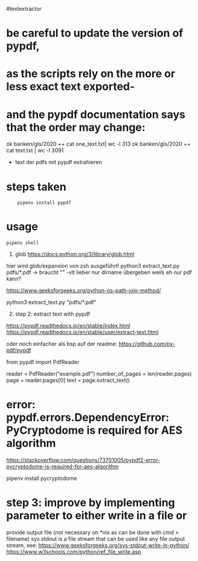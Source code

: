 #textextractor

# be careful to update the version of pypdf,
# as the scripts rely on the more or less exact text exported-
# and the pypdf documentation says that the order may change:

ok banken/gls/2020 ++ cat one_text.txt| wc -l
     313
ok banken/gls/2020 ++ cat text.txt | wc -l
    3091



- text der pdfs mit pypdf extrahieren

# steps taken
        pipenv install pypdf
# usage

    pipenv shell


1. glob
https://docs.python.org/3/library/glob.html

hier wird glob/expansion von zsh ausgeführt!
python3 extract_text.py pdfs/*.pdf
-> braucht "" -vlt lieber nur dirname übergeben weils eh nur pdf kann?

https://www.geeksforgeeks.org/python-os-path-join-method/

python3 extract_text.py "pdfs/*.pdf"

2.  step 2: extract text with pypdf

https://pypdf.readthedocs.io/en/stable/index.html
https://pypdf.readthedocs.io/en/stable/user/extract-text.html

oder noch einfacher als bsp auf der readme:
https://github.com/py-pdf/pypdf

from pypdf import PdfReader

reader = PdfReader("example.pdf")
number_of_pages = len(reader.pages)
page = reader.pages[0]
text = page.extract_text()



# error: pypdf.errors.DependencyError: PyCryptodome is required for AES algorithm
https://stackoverflow.com/questions/73701005/pypdf2-error-pycryptodome-is-required-for-aes-algorithm

pipenv install pycryptodome



# step 3: improve by implementing parameter to either write in a file or
provide output file (not necessary on *nix as can be done with cmd > filename)
sys.stdout
is a file stream that can be used like any file output stream, see:
https://www.geeksforgeeks.org/sys-stdout-write-in-python/
https://www.w3schools.com/python/ref_file_write.asp
